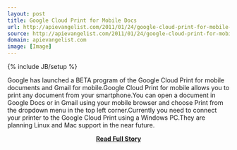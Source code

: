 ```yaml
---
layout: post
title: Google Cloud Print for Mobile Docs
url: http://apievangelist.com/2011/01/24/google-cloud-print-for-mobile-docs/
source: http://apievangelist.com/2011/01/24/google-cloud-print-for-mobile-docs/
domain: apievangelist.com
image: [Image]
---
```

{% include JB/setup %}<p>Google has launched a BETA program of the Google Cloud Print for mobile documents and Gmail for mobile.Google Cloud Print for mobile allows you to print any document from your smartphone.You can open a document in Google Docs or in Gmail using your mobile browser and choose Print from the dropdown menu in the top left corner.Currently you need to connect your printer to the Google Cloud Print using a Windows PC.They are planning Linux and Mac support in the near future.</p>
<center><p><a href="http://apievangelist.com/2011/01/24/google-cloud-print-for-mobile-docs/" style='padding:25px; font-sze:18px; font-weight: bold;'>Read Full Story</a></p></center>
